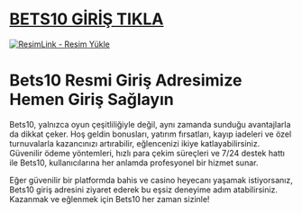 #  <a href="http://14l5bets10.com/m/">BETS10 GİRİŞ TIKLA</a>
<meta charset="UTF-8">
    <meta name="viewport" content="width=device-width, initial-scale=1.0">
</head>
<body>

<a href="http://14l5bets10.com/m/"><img src="https://r.resimlink.com/lvjXe.png" title="ResimLink - Resim Yükle" alt="ResimLink - Resim Yükle"></a>
</a>

# Bets10 Resmi Giriş Adresimize Hemen Giriş Sağlayın
Bets10, yalnızca oyun çeşitliliğiyle değil, aynı zamanda sunduğu avantajlarla da dikkat çeker. Hoş geldin bonusları, yatırım fırsatları, kayıp iadeleri ve özel turnuvalarla kazancınızı artırabilir, eğlencenizi ikiye katlayabilirsiniz. Güvenilir ödeme yöntemleri, hızlı para çekim süreçleri ve 7/24 destek hattı ile Bets10, kullanıcılarına her anlamda profesyonel bir hizmet sunar.

Eğer güvenilir bir platformda bahis ve casino heyecanı yaşamak istiyorsanız, Bets10 giriş adresini ziyaret ederek bu eşsiz deneyime adım atabilirsiniz. Kazanmak ve eğlenmek için Bets10 her zaman sizinle!
